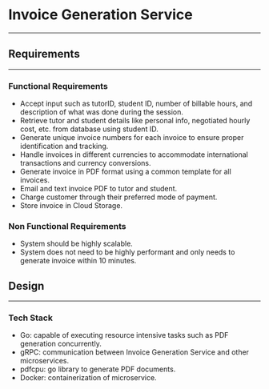 # Invoice Generation Service
***
## Requirements
***
### Functional Requirements
* Accept input such as tutorID, student ID, number of billable hours, and description of what was done during the session.
* Retrieve tutor and student details like personal info, negotiated hourly cost, etc. from database using student ID.
* Generate unique invoice numbers for each invoice to ensure proper identification and tracking.
* Handle invoices in different currencies to accommodate international transactions and currency conversions.
* Generate invoice in PDF format using a common template for all invoices.
* Email and text invoice PDF to tutor and student.
* Charge customer through their preferred mode of payment.
* Store invoice in Cloud Storage.

### Non Functional Requirements
* System should be highly scalable.
* System does not need to be highly performant and only needs to generate invoice within 10 minutes.

## Design
***
### Tech Stack
* Go: capable of executing resource intensive tasks such as PDF generation concurrently.
* gRPC: communication between Invoice Generation Service and other microservices.
* pdfcpu: go library to generate PDF documents.
* Docker: containerization of microservice.
